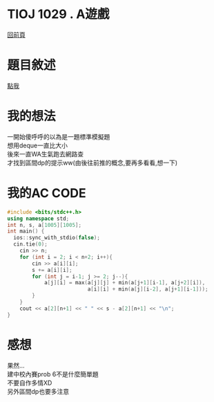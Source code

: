 # TIOJ 1029 . A遊戲
[回前頁](https://whaleon120.github.io/blogs/info/main)
# 題目敘述
[點我](https://tioj.ck.tp.edu.tw/problems/1029)  
# 我的想法  
一開始傻呼呼的以為是一題標準模擬題  
想用deque一直比大小  
後來一直WA生氣跑去網路查  
才找到區間dp的提示ww(由後往前推的概念,要再多看看,想一下)  
# 我的AC CODE
``` cpp
#include <bits/stdc++.h>
using namespace std;
int n, s, a[1005][1005];
int main() {
  ios::sync_with_stdio(false);
  cin.tie(0);
    cin >> n;
    for (int i = 2; i < n+2; i++){
        cin >> a[i][i];
        s += a[i][i];
        for (int j = i-1; j >= 2; j--){
            a[j][i] = max(a[j][j] + min(a[j+1][i-1], a[j+2][i]),
                          a[i][i] + min(a[j][i-2], a[j+1][i-1]));
        }
    }
    cout << a[2][n+1] << " " << s - a[2][n+1] << "\n";
}

``` 
# 感想  
果然...  
建中校內賽prob 6不是什麼簡單題  
不要自作多情XD  
另外區間dp也要多注意  

